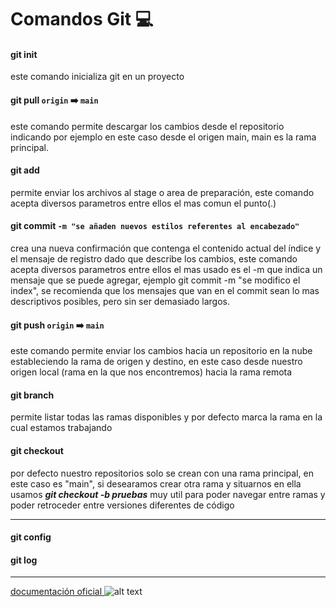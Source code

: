 # Comandos Git :computer:

#### git init 
<p>este comando inicializa git en un proyecto</p>

#### git pull `origin` :arrow_right: `main`
<p>este comando permite descargar los cambios desde el repositorio indicando por ejemplo en este caso desde el origen main, main es la rama principal.</p>

#### git add 
<p>permite enviar los archivos al stage o area de preparación, este comando acepta diversos parametros entre ellos el mas comun el punto(.)</p>

#### git commit `-m "se añaden nuevos estilos referentes al encabezado"`
<p>crea una nueva confirmación que contenga el contenido actual del índice y el mensaje de registro dado que describe los cambios, este comando acepta diversos parametros entre ellos el mas usado es el -m que indica un mensaje que se puede agregar, ejemplo git commit -m "se modifico el index", se recomienda que los mensajes que van en el commit sean lo mas descriptivos posibles, pero sin ser demasiado largos.</p>

#### git push `origin` :arrow_right: `main`
<p>este comando permite enviar los cambios hacia un repositorio en la nube estableciendo la rama de origen y destino, en este caso desde nuestro origen local (rama en la que nos encontremos) hacia la rama remota</p>

#### git branch
<p>permite listar todas las ramas disponibles y por defecto marca la rama en la cual estamos trabajando</p>

#### git checkout
<p>por defecto nuestro repositorios solo se crean con una rama principal, en este caso es "main", si desearamos crear otra rama y situarnos en ella usamos 
<em><b> git checkout -b pruebas</b></em> muy util para poder navegar entre ramas y poder retroceder entre versiones diferentes de código</p>

---
#### <b>git config</b>
#### git log

---
[documentación oficial ](https://git-scm.com/docs)
![alt text](https://miro.medium.com/max/650/1*zzvdRmHGGXONZpuQ2FeqsQ.png "Git")

